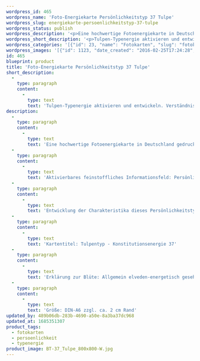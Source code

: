 ```yaml
---
wordpress_id: 465
wordpress_name: 'Foto-Energiekarte Persönlichkeitstyp 37 Tulpe'
wordpress_slug: energiekarte-persoenlichkeitstyp-37-tulpe
wordpress_status: publish
wordpress_description: '<p>Eine hochwertige Fotoenergiekarte in Deutschland gedruckt und in Handarbeit laminiert.  Sie ist in Postkartengröße (DIN-A6) oder kleiner gut zu transportieren und kann auch auf den Körper aufgelegt werden.</p><p>Aktivierbares feinstoffliches Informationsfeld: Persönlichkeitsenergie eines Tulpen-Typs: Kraftvoll, kapriziös, eigenwillig, extrovertiert.<br />Entwicklung der Charakteristika dieses Persönlichkeitstyps. Stärkung der entsprechenden Persönlichkeit mit ihrer besonderen Energiequalität. Ausgleich und Veränderung ungünstiger Zustände innerhalb einer Person, die aufgrund dieser Konstitution entstanden sind. Annahme und Verständnis für einen Menschen mit dieser Persönlichkeitsenergie. Eine Stärkung der eigenen Persönlichkeitsenergie sowie die Beschäftigung mit der Energie anderer Persönlichkeiten kann insgesamt das eigene Selbstbewusstsein stärken.<br />Kartentitel: Tulpentyp - Konstitutionsenergie 37</p><p>Erklärung zur Blüte: Allgemein elveden-energetisch gesehen steht eine Tulpe für Eigenwilligkeit, Expressivität, Lebensfreude, Liebe zu "edler" Materie.</p><p>Größe: DIN-A6 zzgl. ca. 2 cm Rand<br />Andere Formate sind individuell für Sie innerhalb weniger Tage herstellbar. Bitte kontaktieren Sie uns hierfür unter <a href="mailto:info@elvedenverlag.de">info@elvedenverlag.de</a>.</p><p>Anwendungshinweise</p>'
wordpress_short_description: '<p>Tulpen-Typenergie aktivieren und entwickeln. Verständnis für diese Typenergie gewinnen (&#8222;kraftvoll, kapriziös, eigenwillig, extrovertiert&#8220;)</p>'
wordpress_categories: '[{"id": 23, "name": "Fotokarten", "slug": "fotokarten"}, {"id": 37, "name": "Pers\u00f6nlichkeit", "slug": "persoenlichkeit"}, {"id": 90, "name": "Typenergie", "slug": "typenergie"}]'
wordpress_images: '[{"id": 1123, "date_created": "2016-02-25T17:24:28", "date_created_gmt": "2016-02-25T15:24:28", "date_modified": "2016-02-25T17:24:28", "date_modified_gmt": "2016-02-25T15:24:28", "src": "https://my.feenbaum.de/wp-content/uploads/2016/02/BT-37_Tulpe_800x800-W.jpg", "name": "BT-37_Tulpe_800x800-W", "alt": ""}]'
id: 465
blueprint: product
title: 'Foto-Energiekarte Persönlichkeitstyp 37 Tulpe'
short_description:
  -
    type: paragraph
    content:
      -
        type: text
        text: 'Tulpen-Typenergie aktivieren und entwickeln. Verständnis für diese Typenergie gewinnen (''kraftvoll, kapriziös, eigenwillig, extrovertiert'')'
description:
  -
    type: paragraph
    content:
      -
        type: text
        text: 'Eine hochwertige Fotoenergiekarte in Deutschland gedruckt und in Handarbeit laminiert.  Sie ist in Postkartengröße (DIN-A6) oder kleiner gut zu transportieren und kann auch auf den Körper aufgelegt werden.'
  -
    type: paragraph
    content:
      -
        type: text
        text: 'Aktivierbares feinstoffliches Informationsfeld: Persönlichkeitsenergie eines Tulpen-Typs: Kraftvoll, kapriziös, eigenwillig, extrovertiert.'
  -
    type: paragraph
    content:
      -
        type: text
        text: 'Entwicklung der Charakteristika dieses Persönlichkeitstyps. Stärkung der entsprechenden Persönlichkeit mit ihrer besonderen Energiequalität. Ausgleich und Veränderung ungünstiger Zustände innerhalb einer Person, die aufgrund dieser Konstitution entstanden sind. Annahme und Verständnis für einen Menschen mit dieser Persönlichkeitsenergie. Eine Stärkung der eigenen Persönlichkeitsenergie sowie die Beschäftigung mit der Energie anderer Persönlichkeiten kann insgesamt das eigene Selbstbewusstsein stärken.'
  -
    type: paragraph
    content:
      -
        type: text
        text: 'Kartentitel: Tulpentyp - Konstitutionsenergie 37'
  -
    type: paragraph
    content:
      -
        type: text
        text: 'Erklärung zur Blüte: Allgemein elveden-energetisch gesehen steht eine Tulpe für Eigenwilligkeit, Expressivität, Lebensfreude, Liebe zu "edler" Materie.'
  -
    type: paragraph
    content:
      -
        type: text
        text: 'Größe: DIN-A6 zzgl. ca. 2 cm Rand'
updated_by: 489b06db-283b-4690-a50e-8a3ba37dc968
updated_at: 1685351307
product_tags:
  - fotokarten
  - persoenlichkeit
  - typenergie
product_image: BT-37_Tulpe_800x800-W.jpg
---
```

